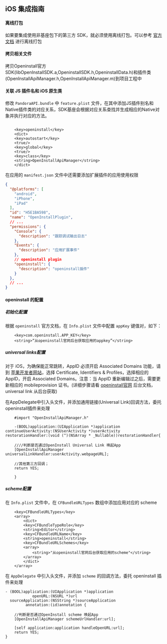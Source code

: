 ## iOS 集成指南

#### 离线打包
如果要集成使用非基座包下的第三方 SDK，就必须使用离线打包。可以参考 [官方文档](http://ask.dcloud.net.cn/article/41) 进行离线打包

#### 拷贝相关文件

拷贝Openinstall官方SDK(libOpenInstallSDK.a,OpeninstallSDK.h,OpeninstallData.h)和插件类(OpenInstallApiManager.h,OpenInstallApiManager.m)到项目工程中

#### 关联 JS 插件名和 iOS 原生类
修改 `PandoraAPI.bundle` 中 `feature.plist` 文件，在其中添加JS插件别名和Native插件类的对应关系，SDK基座会根据对应关系查找并生成相应的Native对象并执行对应的方法。
``` plist
	
    <key>openinstall</key>
    <dict>
	<key>autostart</key>
	<true/>
	<key>global</key>
	<true/>
	<key>class</key>
	<string>OpenInstallApiManager</string>
    </dict>

```

在应用的 `manifest.json` 文件中还需要添加扩展插件的应用使用权限
``` json
{
  "@platforms": [
    "android",
    "iPhone",
    "iPad"
  ],
  "id": "H5E1BA598",
  "name": "OpenInstallPlugin",
  // ...
  "permissions": {
    "Console": {
      "description": "跟踪调试输出日志"
    },
    "Events": {
      "description": "应用扩展事件"
    },
    // openinstall plugin
    "openinstall": {
      "description": "openinstall插件"
    }
  },
  // ...
}
```

#### openinstall 的配置

##### 初始化配置
根据 `openinstall` 官方文档，在 `Info.plist` 文件中配置 `appKey` 键值对，如下：

``` plist
	<key>com.openinstall.APP_KEY</key>
	<string>“从openinstall官网后台获取应用的appkey”</string>
```

##### universal links配置
对于 iOS，为确保能正常跳转，AppID 必须开启 Associated Domains 功能，请到 [苹果开发者网站](https://developer.apple.com)，选择 Certificate, Identifiers & Profiles，选择相应的 AppID，开启 Associated Domains。注意：当 AppID 重新编辑过之后，需要更新相应的 mobileprovision 证书。(详细步骤请看 [openinstall官网](https://www.openinstall.io) 后台文档，universal link 从后台获取)

在AppDelegate中引入头文件，并添加通用链接(Universal Link)回调方法，委托openinstall插件来处理

``` objc
    #import "OpenInstallApiManager.h"

    -(BOOL)application:(UIApplication *)application continueUserActivity:(NSUserActivity *)userActivity restorationHandler:(void (^)(NSArray * _Nullable))restorationHandler{
    
    ////判断是否通过OpenInstall Universal Link 唤起App
    [OpenInstallApiManager universalLinkHandler:userActivity.webpageURL];
    
    //其他第三方回调；
    return YES;

    }

```

##### scheme配置
在 `Info.plist` 文件中，在 `CFBundleURLTypes` 数组中添加应用对应的 scheme

``` plist
	<key>CFBundleURLTypes</key>
	<array>
	    <dict>
		<key>CFBundleTypeRole</key>
		<string>Editor</string>
		<key>CFBundleURLName</key>
		<string>openinstall</string>
		<key>CFBundleURLSchemes</key>
		<array>
		    <string>"从openinstall官网后台获取应用的scheme"</string>
		</array>
	    </dict>
	</array>
```

在 `AppDelegate` 中引入头文件，并添加 `scheme` 的回调方法，委托 openinstall 插件来处理

``` objc
- (BOOL)application:(UIApplication *)application
            openURL:(NSURL *)url
  sourceApplication:(NSString *)sourceApplication
         annotation:(id)annotation {
    
    //判断是否通过OpenInstall scheme 唤起App
    [OpenInstallApiManager schemeUrlHandler:url];

    [self application:application handleOpenURL:url];
    return YES;
}

```


